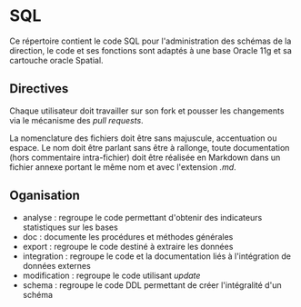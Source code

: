 # SQL

Ce répertoire contient le code SQL pour l'administration des schémas de la direction, le code et ses fonctions sont adaptés à une base Oracle 11g et sa cartouche oracle Spatial.

## Directives

Chaque utilisateur doit travailler sur son fork et pousser les changements via le mécanisme des *pull requests*.

La nomenclature des fichiers doit être sans majuscule, accentuation ou espace. Le nom doit être parlant sans être à rallonge, toute documentation (hors commentaire intra-fichier) doit être réalisée en Markdown dans un fichier annexe portant le même nom et avec l'extension *.md*.

## Oganisation

* analyse : regroupe le code permettant d'obtenir des indicateurs statistiques sur les bases
* doc : documente les procédures et méthodes générales
* export : regroupe le code destiné à extraire les données
* integration : regroupe le code et la documentation liés à l'intégration de données externes
* modification : regroupe le code utilisant *update*
* schema : regroupe le code DDL permettant de créer l'intégralité d'un schéma

